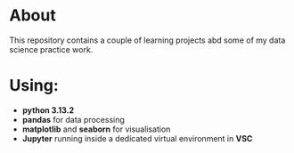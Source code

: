 # About
This repository contains a couple of learning projects abd some of my data science practice work.

# Using:  
- **python 3.13.2**
- **pandas** for data processing
- **matplotlib** and **seaborn** for visualisation
- **Jupyter** running inside a dedicated virtual environment in **VSC**
